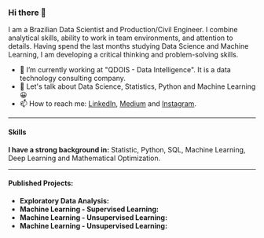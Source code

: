### Hi there 👋

I am a Brazilian Data Scientist and Production/Civil Engineer. I combine analytical skills, ability to work in team environments, and attention to details. Having spend the last months studying Data Science and Machine Learning, I am developing a critical thinking and problem-solving skills.

- 🔭 I’m currently working at "QDOIS - Data Intelligence". It is a data technology consulting company.
- 💬 Let's talk about Data Science, Statistics, Python and Machine Learning :grinning:
- 📫 How to reach me: [LinkedIn](https://www.linkedin.com/in/v%C3%ADtor-beltr%C3%A3o-56a912178/), [Medium](https://www.medium.com) and [Instagram](https://www.instagram.com/pandas_couple/).
***

#### Skills

**I have a strong background in:** Statistic, Python, SQL, Machine Learning, Deep Learning and Mathematical Optimization.
***
#### Published Projects:

* **Exploratory Data Analysis:**
* **Machine Learning - Supervised Learning:**
* **Machine Learning - Unsupervised Learning:**
* **Machine Learning - Unsupervised Learning:**




<!--
**vitorbeltrao/vitorbeltrao** is a ✨ _special_ ✨ repository because its `README.md` (this file) appears on your GitHub profile.

Here are some ideas to get you started:

- 🔭 I’m currently working on ...
- 🌱 I’m currently learning ...
- 👯 I’m looking to collaborate on ...
- 🤔 I’m looking for help with ...
- 💬 Ask me about ...
- 📫 How to reach me: ...
- 😄 Pronouns: ...
- ⚡ Fun fact: ...
-->
